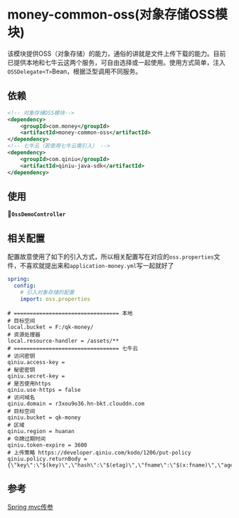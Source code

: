 # money-common-oss(对象存储OSS模块)

​		该模块提供OSS（对象存储）的能力，通俗的讲就是文件上传下载的能力。目前已提供本地和七牛云这两个服务，可自由选择或一起使用。使用方式简单，注入`OSSDelegate<T>`Bean，根据泛型调用不同服务。

## 依赖

~~~xml
<!-- 对象存储OSS模块-->
<dependency>
    <groupId>com.money</groupId>
    <artifactId>money-common-oss</artifactId>
</dependency>
<!-- 七牛云（若使用七牛云需引入） -->
<dependency>
	<groupId>com.qiniu</groupId>
	<artifactId>qiniu-java-sdk</artifactId>
</dependency>
~~~

## 使用

**🌰`OssDemoController`**

## 相关配置

配置故意使用了如下的引入方式，所以相关配置写在对应的`oss.properties`文件，不喜欢就提出来和`application-money.yml`写一起就好了

```yaml
spring:
  config:
    # 引入对象存储的配置
    import: oss.properties
```

~~~properties
# ================================= 本地
# 目标空间
local.bucket = F:/qk-money/
# 资源处理器
local.resource-handler = /assets/**
# ================================= 七牛云
# 访问密钥
qiniu.access-key =
# 秘密密钥
qiniu.secret-key =
# 是否使用https
qiniu.use-https = false
# 访问域名
qiniu.domain = r3xou9o36.hn-bkt.clouddn.com
# 目标空间
qiniu.bucket = qk-money
# 区域
qiniu.region = huanan
# 令牌过期时间
qiniu.token-expire = 3600
# 上传策略 https://developer.qiniu.com/kodo/1206/put-policy
qiniu.policy.returnBody = {\"key\":\"$(key)\",\"hash\":\"$(etag)\",\"fname\":\"$(x:fname)\",\"age\":\"$(x:age)\"}
~~~

## 参考

[Spring mvc传参](https://docs.spring.io/spring-framework/docs/current/reference/html/web.html#mvc-multipart-forms)

